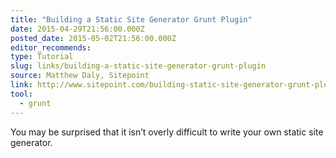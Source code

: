 ```yaml
---
title: "Building a Static Site Generator Grunt Plugin"
date: 2015-04-29T21:56:00.000Z
posted_date: 2015-05-02T21:56:00.000Z
editor_recommends:
type: Tutorial
slug: links/building-a-static-site-generator-grunt-plugin
source: Matthew Daly, Sitepoint
link: http://www.sitepoint.com/building-static-site-generator-grunt-plugin/
tool:
  - grunt
---
```

You may be surprised that it isn’t overly difficult to write your own static site generator.



